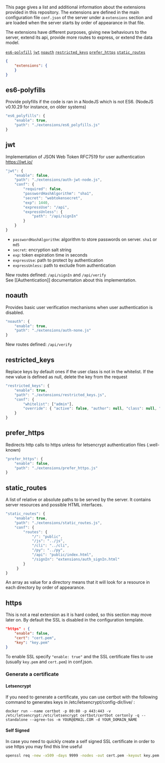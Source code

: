 This page gives a list and additional information about the extensions provided in this repository. The extensions are defined in the main configuration file `conf.json` of the server under a `extensions` section and are loaded when the server starts by order of appearance in that file.

The extensions have different purposes, giving new behaviours to the server, extend its api, provide more routes to express, or extend the data model.

[`es6-polyfill`](#es6-polyfill)
[`jwt`](#jwt)
[`noauth`](#noauth)
[`restricted_keys`](#restricted_keys)
[`prefer_https`](#prefer_https)
[`static_routes`](#static_routes)

```json
{
    "extensions": {
    }
}
```

## es6-polyfills
Provide polyfills if the code is ran in a NodeJS which is not ES6.
(NodeJS v0.10.29 for instance, on older systems)
```js
"es6_polyfills": {
    "enable": true,
    "path": "./extensions/es6_polyfills.js"
}
```

## jwt
Implementation of JSON Web Token RFC7519 for user authentication https://jwt.io/  

```js
"jwt": {
    "enable": false,
    "path": "./extensions/auth-jwt-node.js",
    "conf": {
        "required": false,
        "passwordHashAlgorithm": "sha1",
        "secret": "webtokensecret",
        "exp": 1440,
        "expressUse": "/api",
        "expressUnless": {
            "path": "/api/signIn"
        }
    }
}
```
* `passwordHashAlgorithm`: algorithm to store passwords on server. `sha1` or `md5`
* `secret`:  encryption salt string
* `exp`: token expiration time in seconds
* `expressUse`: path to protect by authentication
* `expressUnless`: path to exclude from authentication

New routes defined: `/api/signIn` and `/api/verify`  
See [[Authentication]] documentation about this implementation.

## noauth
Provides basic user verification mechanisms when user authentication is disabled.
```js
"noauth": {
    "enable": true,
    "path": "./extensions/auth-none.js"
}
```
New routes defined: `/api/verify`

## restricted_keys
Replace keys by default ones if the user class is not in the whitelist. If the new value is defined as null, delete the key from the request

```js
"restricted_keys": {
    "enable": true,
    "path": "./extensions/restricted_keys.js",
    "conf": {
        "whitelist": ["admin"],
        "override": { "active": false, "author": null, "class": null, "time": null, "username": null }
    }
}
```

## prefer_https
Redirects http calls to https unless for letsencrypt authentication files (.well-known)
```js
"prefer_https": {
    "enable": false,
    "path": "./extensions/prefer_https.js"
}
```
## static_routes
A list of relative or absolute paths to be served by the server. It contains server resources and possible HTML interfaces.
```js
"static_routes": {
    "enable": true,
    "path": "./extensions/static_routes.js",
    "conf": {
        "routes": {
            "/": "public",
            "/js": "../js",
            "/cli": "../cli",
            "/py": "../py",
            "/api": "public/index.html",
            "/signIn": "extensions/auth_signIn.html"
        }
     }
}
```
An array as value for a directory means that it will look for a resource in each directory by order of appearance. 

## https
This is not a real extension as it is hard coded, so this section may move later on.
By default the SSL is disabled in the configuration template.
```json
"https" : { 
    "enable": false,
    "cert": "cert.pem",
    "key": "key.pem"
}
```  
To enable SSL specify `"enable: true"` and the SSL certificate files to use (usually `key.pem` and `cert.pem`) in conf.json.

### Generate a certificate

#### Letsencrypt  
If you need to generate a certificate, you can use certbot with the following command to generates keys in /etc/letsencrypt/config-dir/live/ :
```shell
docker run --name certbot -p 80:80 -p 443:443 -v /etc/letsencrypt:/etc/letsencrypt certbot/certbot certonly -q --standalone --agree-tos -m YOUR@EMAIL.COM -d YOUR_DOMAIN_NAME
```

#### Self Signed  
In case you need to quickly create a self signed SSL certificate in order to use https you may find this line useful
```sh
openssl req -new -x509 -days 9999 -nodes -out cert.pem -keyout key.pem
```

